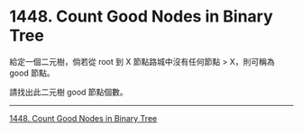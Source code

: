 # 1448. Count Good Nodes in Binary Tree

給定一個二元樹，倘若從 root 到 X 節點路城中沒有任何節點 > X，則可稱為 good 節點。

請找出此二元樹 good 節點個數。

---

[1448. Count Good Nodes in Binary Tree](https://leetcode.com/problems/count-good-nodes-in-binary-tree)
